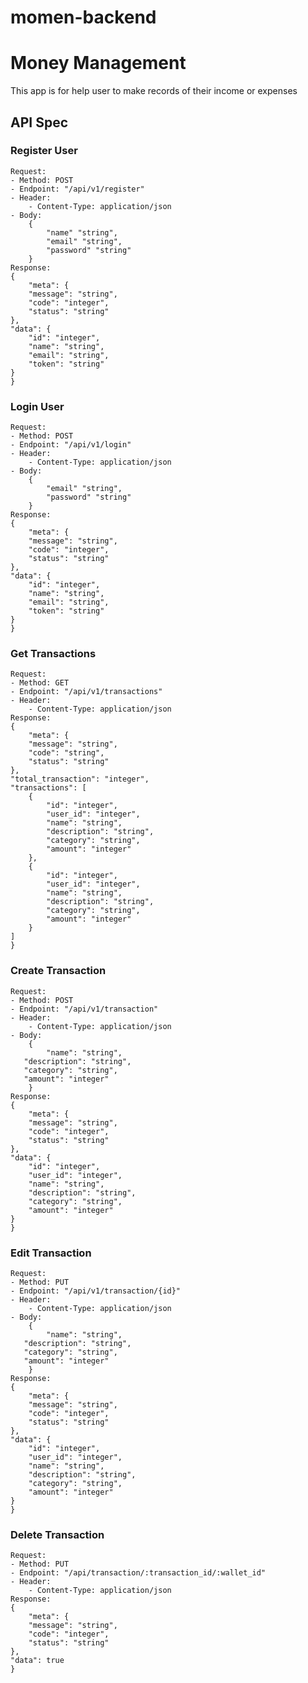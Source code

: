 # momen-backend
# Money Management
This app is for help user to make records of their income or expenses
## API Spec

### Register User
	Request:
	- Method: POST
	- Endpoint: "/api/v1/register"
	- Header:
		- Content-Type: application/json
	- Body:
		{
			"name" "string",
			"email" "string",
			"password" "string"
		}
	Response:
	{
		"meta": {
        "message": "string",
        "code": "integer",
        "status": "string"
    },
    "data": {
        "id": "integer",
        "name": "string",
        "email": "string",
        "token": "string"
    }
	}

### Login User
	Request:
	- Method: POST
	- Endpoint: "/api/v1/login"
	- Header:
		- Content-Type: application/json
	- Body:
		{
			"email" "string",
			"password" "string"
		}
	Response:
	{
		"meta": {
        "message": "string",
        "code": "integer",
        "status": "string"
    },
    "data": {
        "id": "integer",
        "name": "string",
        "email": "string",
        "token": "string"
    }
	}

### Get Transactions
	Request:
	- Method: GET
	- Endpoint: "/api/v1/transactions"
	- Header:
		- Content-Type: application/json
	Response:
	{
		"meta": {
        "message": "string",
        "code": "string",
        "status": "string"
    },
    "total_transaction": "integer",
    "transactions": [
        {
            "id": "integer",
            "user_id": "integer",
            "name": "string",
            "description": "string",
            "category": "string",
            "amount": "integer"
        },
        {
            "id": "integer",
            "user_id": "integer",
            "name": "string",
            "description": "string",
            "category": "string",
            "amount": "integer"
        }
    ]
	}

### Create Transaction
	Request:
	- Method: POST
	- Endpoint: "/api/v1/transaction"
	- Header:
		- Content-Type: application/json
	- Body:
		{
			"name": "string",
       "description": "string",
       "category": "string",
       "amount": "integer"
		}
	Response:
	{
		"meta": {
        "message": "string",
        "code": "integer",
        "status": "string"
    },
    "data": {
        "id": "integer",
        "user_id": "integer",
        "name": "string",
        "description": "string",
        "category": "string",
        "amount": "integer"
    }
	}

### Edit Transaction
	Request:
	- Method: PUT
	- Endpoint: "/api/v1/transaction/{id}"
	- Header:
		- Content-Type: application/json
	- Body:
		{
			"name": "string",
       "description": "string",
       "category": "string",
       "amount": "integer"
		}
	Response:
	{
		"meta": {
        "message": "string",
        "code": "integer",
        "status": "string"
    },
    "data": {
        "id": "integer",
        "user_id": "integer",
        "name": "string",
        "description": "string",
        "category": "string",
        "amount": "integer"
    }
	}

### Delete Transaction
	Request:
	- Method: PUT
	- Endpoint: "/api/transaction/:transaction_id/:wallet_id"
	- Header:
		- Content-Type: application/json
	Response:
	{
		"meta": {
        "message": "string",
        "code": "integer",
        "status": "string"
    },
    "data": true
	}
